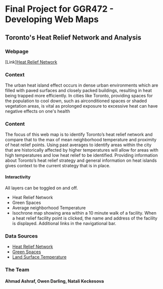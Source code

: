 # Final Project for GGR472 - Developing Web Maps
## Toronto's Heat Relief Network and Analysis

### Webpage 
[Link][Heat Relief Network](https://ahmadashraf1.github.io/GGR472-FINAL-PROJECT/) 

### Context 
The urban heat island effect occurs in dense urban environments which are filled with paved surfaces and closely packed buildings, resulting in heat being trapped more efficiently. In cities like Toronto, providing spaces for the population to cool down, such as airconditioned spaces or shaded vegetation areas, is vital as prolonged exposure to excessive heat can have negative effects on one's health

### Content 
The focus of this web map is to identify Toronto’s heat relief network and compare that to the max of mean neighborhood temperature and proximity of heat relief points. Using past averages to identify areas within the city that are historically affected by higher temperatures will allow for areas with high temperatures and low heat relief to be identified. Providing information about Toronto’s heat relief strategy and general information on heat islands gives context to the current strategy that is in place. 

#### Interactivity
All layers can be toggled on and off. 
- Heat Relief Network 
- Green Spaces 
- Average neighborhood Temperature
- Isochrone map showing area within a 10 minute walk of a facility.
When a heat relief facility point is clicked, the name and address of the facility is displayed. 
Additional links in the navigational bar.

### Data Sources 
- [Heat Relief Network](https://open.toronto.ca/dataset/air-conditioned-and-cool-spaces-heat-relief-network/)
- [Green Spaces](https://open.toronto.ca/dataset/green-spaces/)
- [Land Surface Temperature](https://www.canuedata.ca/index.php)
  
### The Team
 #### Ahmad Ashraf, Owen Darling, Natali Keckesova
